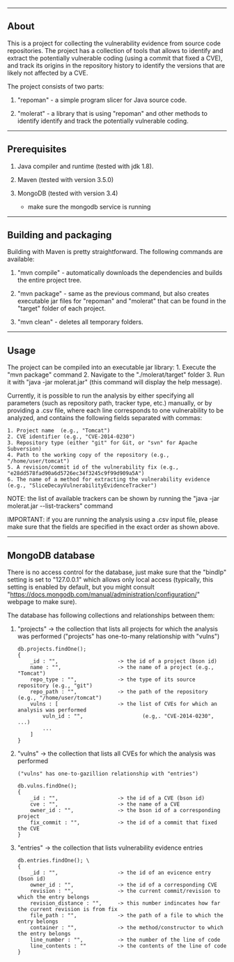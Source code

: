 --------------------
About
--------------------

This is a project for collecting the vulnerability evidence from source code
repositories. The project has a collection of tools that allows to identify and
extract the potentially vulnerable coding (using a commit that fixed a CVE), and
track its origins in the repository history to identify the versions that are
likely not affected by a CVE.

The project consists of two parts: 

1. "repoman" - a simple program slicer for Java source code.

2. "molerat" - a library that is using "repoman" and other methods to identify
identify and track the potentially vulnerable coding.

--------------------
Prerequisites
--------------------

1. Java compiler and runtime (tested with jdk 1.8).
	
2. Maven (tested with version 3.5.0)

3. MongoDB (tested with version 3.4)
	* make sure the mongodb service is running

--------------------
Building and packaging
--------------------

Building with Maven is pretty straightforward. The following commands are
available:

1. "mvn compile" - automatically downloads the dependencies and builds the
entire project tree.

2. "mvn package" - same as the previous command, but also creates executable jar
files for "repoman" and "molerat" that can be found in the "target" folder of
each project.

3. "mvn clean" - deletes all temporary folders.

--------------------
Usage
--------------------

The project can be compiled into an executable jar library:
	1. Execute the "mvn package" command
	2. Navigate to the "./molerat/target" folder
	3. Run it with "java -jar molerat.jar" (this command will display the help message).

Currently, it is possible to run the analysis by either specifying all
parameters (such as repository path, tracker type, etc.) manually, or by
providing a .csv file, where each line corresponds to one vulnerability to be
analyzed, and contains the following fields separated with commas:

	1. Project name  (e.g., "Tomcat")
	2. CVE identifier (e.g., "CVE-2014-0230")
	3. Repository type (either "git" for Git, or "svn" for Apache Subversion)
	4. Path to the working copy of the repository (e.g., "/home/user/tomcat")
	5. A revision/commit id of the vulnerability fix (e.g., "e28dd578fad90a6d5726ec34f3245c9f99d909a5A")
	6. The name of a method for extracting the vulnerability evidence (e.g., "SliceDecayVulnerabilityEvidenceTracker")

NOTE: the list of available trackers can be shown by running the "java -jar
molerat.jar --list-trackers" command

IMPORTANT: if you are running the analysis using a .csv input file, please make
sure that the fields are specified in the exact order as shown above.


--------------------
MongoDB database
--------------------

There is no access control for the database, just make sure that the "bindIp"
setting is set to "127.0.0.1" which allows only local access (typically, this
setting is enabled by default, but you might consult
"https://docs.mongodb.com/manual/administration/configuration/" webpage to make
sure).

The database has following collections and relationships between them: 

1. "projects" -> the collection that lists all projects for which the analysis was performed
	("projects" has one-to-many relationship with "vulns")

	```
	db.projects.findOne();
	{ 
		_id : "",  					-> the id of a project (bson id)
		name : "",					-> the name of a project (e.g., "Tomcat")
		repo_type : "",				-> the type of its source repository (e.g., "git")
		repo_path : "",				-> the path of the repository (e.g., "/home/user/tomcat")
		vulns : [					-> the list of CVEs for which an analysis was performed 
			vuln_id : "",					(e.g,. "CVE-2014-0230", ...)
			...
		]
	}
	```

2. "vulns" -> the collection that lists all CVEs for which the analysis was performed

	```
	("vulns" has one-to-gazillion relationship with "entries")

	db.vulns.findOne();
	{	
		_id : "",					-> the id of a CVE (bson id)
		cve : "",					-> the name of a CVE
		owner_id : "",				-> the bson id of a corresponding project
		fix_commit : "",			-> the id of a commit that fixed the CVE
	}
	```

3. "entries" -> the collection that lists vulnerability evidence entries 

	```
	db.entries.findOne(); \
	{
		_id : "",					-> the id of an evicence entry (bson id)
		owner_id : "",				-> the id of a corresponding CVE
		revision : "",				-> the current commit/revision to which the entry belongs
		revision_distance : "",		-> this number indincates how far the current revision is from fix
		file_path : "",				-> the path of a file to which the entry belongs
		container : "",				-> the method/constructor to which the entry belongs
		line_number : "",			-> the number of the line of code 
		line_contents : ""			-> the contents of the line of code 
	}
	```
